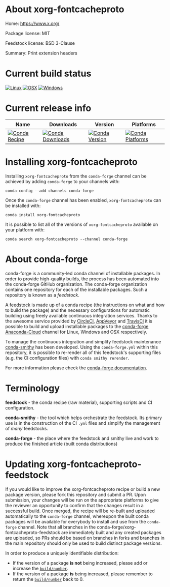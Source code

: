 About xorg-fontcacheproto
=========================

Home: https://www.x.org/

Package license: MIT

Feedstock license: BSD 3-Clause

Summary: Print extension headers



Current build status
====================

[![Linux](https://img.shields.io/circleci/project/github/conda-forge/xorg-fontcacheproto-feedstock/master.svg?label=Linux)](https://circleci.com/gh/conda-forge/xorg-fontcacheproto-feedstock)
[![OSX](https://img.shields.io/travis/conda-forge/xorg-fontcacheproto-feedstock/master.svg?label=macOS)](https://travis-ci.org/conda-forge/xorg-fontcacheproto-feedstock)
[![Windows](https://img.shields.io/appveyor/ci/conda-forge/xorg-fontcacheproto-feedstock/master.svg?label=Windows)](https://ci.appveyor.com/project/conda-forge/xorg-fontcacheproto-feedstock/branch/master)

Current release info
====================

| Name | Downloads | Version | Platforms |
| --- | --- | --- | --- |
| [![Conda Recipe](https://img.shields.io/badge/recipe-xorg--fontcacheproto-green.svg)](https://anaconda.org/conda-forge/xorg-fontcacheproto) | [![Conda Downloads](https://img.shields.io/conda/dn/conda-forge/xorg-fontcacheproto.svg)](https://anaconda.org/conda-forge/xorg-fontcacheproto) | [![Conda Version](https://img.shields.io/conda/vn/conda-forge/xorg-fontcacheproto.svg)](https://anaconda.org/conda-forge/xorg-fontcacheproto) | [![Conda Platforms](https://img.shields.io/conda/pn/conda-forge/xorg-fontcacheproto.svg)](https://anaconda.org/conda-forge/xorg-fontcacheproto) |

Installing xorg-fontcacheproto
==============================

Installing `xorg-fontcacheproto` from the `conda-forge` channel can be achieved by adding `conda-forge` to your channels with:

```
conda config --add channels conda-forge
```

Once the `conda-forge` channel has been enabled, `xorg-fontcacheproto` can be installed with:

```
conda install xorg-fontcacheproto
```

It is possible to list all of the versions of `xorg-fontcacheproto` available on your platform with:

```
conda search xorg-fontcacheproto --channel conda-forge
```


About conda-forge
=================

conda-forge is a community-led conda channel of installable packages.
In order to provide high-quality builds, the process has been automated into the
conda-forge GitHub organization. The conda-forge organization contains one repository
for each of the installable packages. Such a repository is known as a *feedstock*.

A feedstock is made up of a conda recipe (the instructions on what and how to build
the package) and the necessary configurations for automatic building using freely
available continuous integration services. Thanks to the awesome service provided by
[CircleCI](https://circleci.com/), [AppVeyor](https://www.appveyor.com/)
and [TravisCI](https://travis-ci.org/) it is possible to build and upload installable
packages to the [conda-forge](https://anaconda.org/conda-forge)
[Anaconda-Cloud](https://anaconda.org/) channel for Linux, Windows and OSX respectively.

To manage the continuous integration and simplify feedstock maintenance
[conda-smithy](https://github.com/conda-forge/conda-smithy) has been developed.
Using the ``conda-forge.yml`` within this repository, it is possible to re-render all of
this feedstock's supporting files (e.g. the CI configuration files) with ``conda smithy rerender``.

For more information please check the [conda-forge documentation](https://conda-forge.org/docs/).

Terminology
===========

**feedstock** - the conda recipe (raw material), supporting scripts and CI configuration.

**conda-smithy** - the tool which helps orchestrate the feedstock.
                   Its primary use is in the construction of the CI ``.yml`` files
                   and simplify the management of *many* feedstocks.

**conda-forge** - the place where the feedstock and smithy live and work to
                  produce the finished article (built conda distributions)


Updating xorg-fontcacheproto-feedstock
======================================

If you would like to improve the xorg-fontcacheproto recipe or build a new
package version, please fork this repository and submit a PR. Upon submission,
your changes will be run on the appropriate platforms to give the reviewer an
opportunity to confirm that the changes result in a successful build. Once
merged, the recipe will be re-built and uploaded automatically to the
`conda-forge` channel, whereupon the built conda packages will be available for
everybody to install and use from the `conda-forge` channel.
Note that all branches in the conda-forge/xorg-fontcacheproto-feedstock are
immediately built and any created packages are uploaded, so PRs should be based
on branches in forks and branches in the main repository should only be used to
build distinct package versions.

In order to produce a uniquely identifiable distribution:
 * If the version of a package **is not** being increased, please add or increase
   the [``build/number``](https://conda.io/docs/user-guide/tasks/build-packages/define-metadata.html#build-number-and-string).
 * If the version of a package **is** being increased, please remember to return
   the [``build/number``](https://conda.io/docs/user-guide/tasks/build-packages/define-metadata.html#build-number-and-string)
   back to 0.
